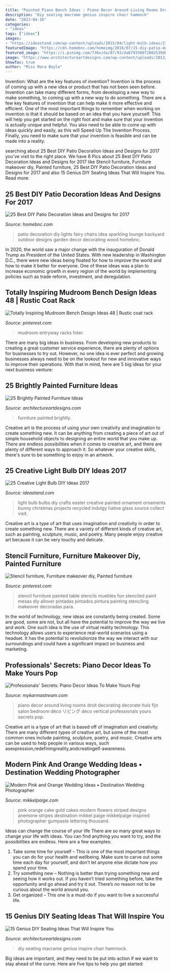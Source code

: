 ```yaml
---
title: "Painted Piano Bench Ideas : Piano Decor Around Living Rooms Droit Decorating Decorate Huis Fijn Salon Bedroom Déco リビング Deco Vertical Professionals Yours Secrets Pop"
description: "Diy seating macrame genius inspire chair hammock"
date: "2023-04-16"
categories:
- "ideas"
tags: ["ideas"]
images:
- "https://ideastand.com/wp-content/uploads/2015/04/light-bulb-ideas/23-creative-light-bulb-diy-ideas.jpg"
featuredImage: "https://cdn.homebnc.com/homeimg/2016/07/15-diy-patio-decoration-ideas-homebnc.jpg"
featured_image: "https://i.pinimg.com/736x/da/87/93/da8793380f2082539d05c723a91c9f29.jpg"
image: "https://www.architectureartdesigns.com/wp-content/uploads/2013/06/253-630x942.jpg"
ShowToc: true
author: "Miss Mara Boyle"
---
```



Invention: What are the key features of invention?
Invention is the process of coming up with a new idea or product that has not been seen before. Invention can take many different forms, from developing a new way to make something, to coming up with a new way to do something. There are a few key features of invention that can help make it more effective and efficient. 
One of the most important things to remember when working on invention is that it should be based on an idea that you have yourself. This will help you get started on the right foot and make sure that your invention is actually unique and helpful. You also need to be able to come up with ideas quickly and easily, as this will Speed Up The Invention Process. Finally, you need to make sure that your invention is feasible and can be made into a reality.

	

		
searching about 25 Best DIY Patio Decoration Ideas and Designs for 2017 you've visit to the right place. We have 8 Pics about 25 Best DIY Patio Decoration Ideas and Designs for 2017 like Stencil furniture, Furniture makeover diy, Painted furniture, 25 Best DIY Patio Decoration Ideas and Designs for 2017 and also 15 Genius DIY Seating Ideas That Will Inspire You. Read more:
		
    
## 25 Best DIY Patio Decoration Ideas And Designs For 2017

<img loading=lazy src="https://cdn.homebnc.com/homeimg/2016/07/15-diy-patio-decoration-ideas-homebnc.jpg" onerror="this.onerror=null;this.src='https://tse1.mm.bing.net/th?id=OIP.QHZUkorrkYXEbFuP3SjA_gHaJ4&amp;pid=15.1';" alt="25 Best DIY Patio Decoration Ideas and Designs for 2017">

_Source: homebnc.com_

>patio decoration diy lights fairy chairs idea sparkling lounge backyard outdoor designs garden decor decorating wood homebnc. 

	

In 2020, the world saw a major change with the inauguration of Donald Trump as President of the United States. With new leadership in Washington D.C., there were new ideas being floated for how to improve the world and how to make it better for everyone. One of these ideas was a plan to increase economic growth in every region of the world by implementing policies such as trade reform, investment, and deregulation.

    
## Totally Inspiring Mudroom Bench Design Ideas 48 | Rustic Coat Rack

<img loading=lazy src="https://i.pinimg.com/736x/da/87/93/da8793380f2082539d05c723a91c9f29.jpg" onerror="this.onerror=null;this.src='https://tse3.mm.bing.net/th?id=OIP.vS50VJqtFHraIw5LGJ7yigHaLH&amp;pid=15.1';" alt="Totally Inspiring Mudroom Bench Design Ideas 48 | Rustic coat rack">

_Source: pinterest.com_

>mudroom entryway racks foter. 

	

There are many big ideas in business. From developing new products to creating a great customer service experience, there are plenty of options for businesses to try out. However, no one idea is ever perfect and growing businesses always need to be on the lookout for new and innovative ways to improve their operations. With that in mind, here are 5 big ideas for your next business venture: 

    
## 25 Brightly Painted Furniture Ideas

<img loading=lazy src="https://www.architectureartdesigns.com/wp-content/uploads/2013/06/253-630x942.jpg" onerror="this.onerror=null;this.src='https://tse3.mm.bing.net/th?id=OIP.sDEQrrEc9YdJ9UsCdI0XQwHaLE&amp;pid=15.1';" alt="25 Brightly Painted Furniture Ideas">

_Source: architectureartdesigns.com_

>furniture painted brightly. 

	

Creative art is the process of using your own creativity and imagination to create something new. It can be anything from creating a piece of art out of simple household objects to designing an entire world that you make up. There are endless possibilities when it comes to creative art, and there are plenty of different ways to approach it. So whatever your creative skills, there's sure to be something to enjoy in an artwork.

    
## 25 Creative Light Bulb DIY Ideas 2017

<img loading=lazy src="https://ideastand.com/wp-content/uploads/2015/04/light-bulb-ideas/23-creative-light-bulb-diy-ideas.jpg" onerror="this.onerror=null;this.src='https://tse2.mm.bing.net/th?id=OIP.06-bLsgx17d-O1tY7ddF-QHaJ4&amp;pid=15.1';" alt="25 Creative Light Bulb DIY Ideas 2017">

_Source: ideastand.com_

>light bulb bulbs diy crafts easter creative painted ornament ornaments bunny christmas projects recycled indulgy hative glass source collect visit. 

	

Creative art is a type of art that uses imagination and creativity in order to create something new. There are a variety of different kinds of creative art, such as painting, sculpture, music, and poetry. Many people enjoy creative art because it can be very touchy and delicate.

    
## Stencil Furniture, Furniture Makeover Diy, Painted Furniture

<img loading=lazy src="https://i.pinimg.com/736x/46/5b/18/465b18d9cbe3f25338e1b4c66a448813--stencil-table-furniture-stencil.jpg" onerror="this.onerror=null;this.src='https://tse2.mm.bing.net/th?id=OIP.QuaF7IbxXaFZbkO5yK0I0gHaJ4&amp;pid=15.1';" alt="Stencil furniture, Furniture makeover diy, Painted furniture">

_Source: pinterest.com_

>stencil furniture painted table stencils muebles fun stenciled paint mesas diy allover pintadas pintados pintura painting stenciling makeover decoradas para. 

	

In the world of technology, new ideas are constantly being created. Some are good, some are not, but all have the potential to improve the way we live and work. One such idea is the use of virtual reality technology. This technology allows users to experience real-world scenarios using a headset. It has the potential to revolutionize the way we interact with our surroundings and could have a significant impact on business and marketing.

    
## Professionals&#039; Secrets: Piano Decor Ideas To Make Yours Pop

<img loading=lazy src="https://mykarmastream.com/wp-content/uploads/2017/09/piano-decor-12.jpg" onerror="this.onerror=null;this.src='https://tse3.mm.bing.net/th?id=OIP.qHkU8-mdwLqeyzbElI87-AHaJQ&amp;pid=15.1';" alt="Professionals&#039; Secrets: Piano Decor Ideas To Make Yours Pop">

_Source: mykarmastream.com_

>piano decor around living rooms droit decorating decorate huis fijn salon bedroom déco リビング deco vertical professionals yours secrets pop. 

	

Creative art is a type of art that is based off of imagination and creativity. There are many different types of creative art, but some of the most common ones include painting, sculpture, poetry, and music. Creative arts can be used to help people in various ways, such asexpression,redefiningreality,andcreatingelf-awareness.

    
## Modern Pink And Orange Wedding Ideas • Destination Wedding Photographer

<img loading=lazy src="https://www.mikkelpaige.com/wp-content/uploads/2015/07/mikkelpaige-orange_pink-florida_wedding_photo_details_0026.jpg" onerror="this.onerror=null;this.src='https://tse2.mm.bing.net/th?id=OIP.Zvm4TsfQJTyU7kudlVflfwHaLF&amp;pid=15.1';" alt="Modern Pink and Orange Wedding Ideas • Destination Wedding Photographer">

_Source: mikkelpaige.com_

>pink orange cake gold cakes modern flowers striped designs anemone stripes destination mikkel paige mikkelpaige inspired photographer gumpaste lettering thousand. 

	

Ideas can change the course of your life
There are so many great ways to change your life with ideas. You can find anything you want to try, and the possibilities are endless. Here are a few examples: 
1. Take some time for yourself – This is one of the most important things you can do for your health and wellbeing. Make sure to carve out some time each day for yourself, and don’t let anyone else dictate how you spend your time. 
2. Try something new – Nothing is better than trying something new and seeing how it works out. If you haven’t tried something before, take the opportunity and go ahead and try it out. There’s no reason not to be curious about the world around you. 
3. Get organized – This one is a must-do if you want to live a successful life.

    
## 15 Genius DIY Seating Ideas That Will Inspire You

<img loading=lazy src="https://www.architectureartdesigns.com/wp-content/uploads/2016/10/15-Genius-DIY-Seating-Ideas-That-Will-Inspire-You-8.jpg" onerror="this.onerror=null;this.src='https://tse1.mm.bing.net/th?id=OIP.suKWhC9qFbRtJGGVPctZ9gHaLH&amp;pid=15.1';" alt="15 Genius DIY Seating Ideas That Will Inspire You">

_Source: architectureartdesigns.com_

>diy seating macrame genius inspire chair hammock. 

	

Big ideas are important, and they need to be put into action if we want to stay ahead of the curve. Here are five tips to help you get started: 

